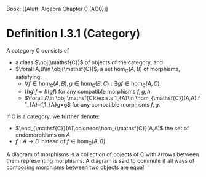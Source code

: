 Book: [[Aluffi Algebra Chapter 0 (AC0)]]
# Definition I.3.1 (Category)
A category $\mathsf{C}$ consists of
- a class $\obj(\mathsf{C})$ of objects of the category, and
- $\forall A,B\in \obj(\mathsf{C})$, a set $\hom_{\mathsf{C}}(A,B)$ of morphisms, satisfying:
	- $\forall f\in \hom_{\mathsf{C}}(A,B),g\in \hom_{\mathsf{C}}(B,C):\exists gf\in \hom_{\mathsf{C}}(A,C)$.
	- $(hg)f=h(gf)$ for any compatible morphisms $f,g,h$
	- $\forall A\in \obj \mathsf{C}:\exists 1_{A}\in \hom_{\mathsf{C}}(A,A):f 1_{A}=f,1_{A}g=g$ for any compatible morphisms $f,g$.

If $\mathsf{C}$ is a category, we further denote:
- $\end_{\mathsf{C}}(A)\coloneqq\hom_{\mathsf{C}}(A,A)$ the set of endomorphisms on $A$
- $f:A\to B$ instead of $f\in \hom_{\mathsf{C}}(A,B)$.

A diagram of morphisms is a collection of objects of $\mathsf{C}$ with arrows between them representing morphisms.
A diagram is said to commute if all ways of composing morphisms between two objects are equal.